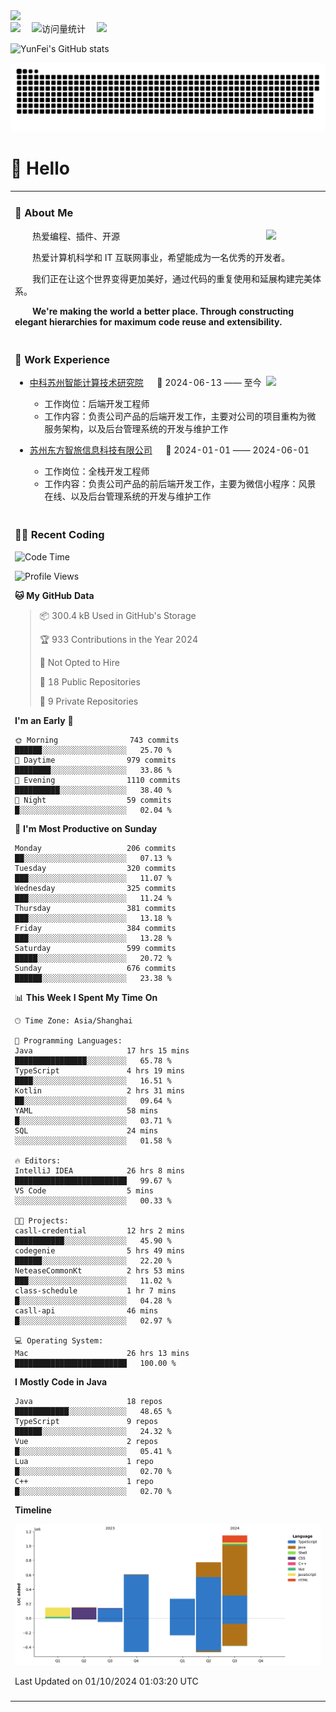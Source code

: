   <!-- dynamic typing effect 动态打字效果 -->
  <div>
    <a href="http://yunfei.plus">
      <img src="https://readme-typing-svg.demolab.com?font=Fira+Code&pause=1000&width=435&lines=console.log(%22Hello%2C%20World%22);祝您今天愉快!&center=true&size=27" />
    </a>
  </div>

  <div>
    <a href="http://yunfei.plus/"><img src="https://img.shields.io/badge/Website-博客-8c36db" /></a>&emsp;
    <!-- visitor -->
    <img src="https://komarev.com/ghpvc/?username=yunfeidog&label=Views&color=orange&style=flat" alt="访问量统计" />&emsp;
    <!-- wakatime -->    
    <a href="https://wakatime.com/@yunfeidog"><img src="https://wakatime.com/badge/user/42d0678c-368b-448b-9a77-5d21c5b55352.svg" /></a>
  </div>

![YunFei's GitHub stats](https://github-readme-stats.vercel.app/api?username=yunfeidog)

![snake](./dist/github-contribution-grid-snake.svg)

#  🙋 Hello

<table>


<tr><td>

### 🤺 About Me

<img align="right" width="88" src="https://cdn.jsdelivr.net/gh/yunfeidog/yunfeidog/assets/images/jobs.png" />

<p>&emsp;&emsp;热爱编程、插件、开源</p>
<p>&emsp;&emsp;热爱计算机科学和 IT 互联网事业，希望能成为一名优秀的开发者。</p>
<p>&emsp;&emsp;我们正在让这个世界变得更加美好，通过代码的重复使用和延展构建完美体系。</p>
<p>&emsp;&emsp;<strong>We're making the world a better place. Through constructing elegant hierarchies for maximum code reuse and extensibility.</strong></p>

</td></tr> 

<tr><td>

### 🏢 Work Experience

<img align="right" width="88" src="https://cdn.jsdelivr.net/gh/yunfeidog/yunfeidog/assets/images/yuanze.png" />

- [中科苏州智能计算技术研究院](http://iict.ac.cn/sy) &emsp; 📌 2024-06-13 —— 至今

  - 工作岗位：后端开发工程师
  - 工作内容：负责公司产品的后端开发工作，主要对公司的项目重构为微服务架构，以及后台管理系统的开发与维护工作

- [苏州东方智旅信息科技有限公司](http://www.leyoobao.com/) &emsp; 📌 2024-01-01 —— 2024-06-01

    - 工作岗位：全栈开发工程师
    - 工作内容：负责公司产品的前后端开发工作，主要为微信小程序：风景在线、以及后台管理系统的开发与维护工作


</td></tr>

<tr><td>

### 👩‍💻 Recent Coding
<!--START_SECTION:waka-->
![Code Time](http://img.shields.io/badge/Code%20Time-1%2C813%20hrs%2053%20mins-blue)

![Profile Views](http://img.shields.io/badge/Profile%20Views-0-blue)

**🐱 My GitHub Data** 

> 📦 300.4 kB Used in GitHub's Storage 
 > 
> 🏆 933 Contributions in the Year 2024
 > 
> 🚫 Not Opted to Hire
 > 
> 📜 18 Public Repositories 
 > 
> 🔑 9 Private Repositories 
 > 
**I'm an Early 🐤** 

```text
🌞 Morning                743 commits         ██████░░░░░░░░░░░░░░░░░░░   25.70 % 
🌆 Daytime                979 commits         ████████░░░░░░░░░░░░░░░░░   33.86 % 
🌃 Evening                1110 commits        ██████████░░░░░░░░░░░░░░░   38.40 % 
🌙 Night                  59 commits          █░░░░░░░░░░░░░░░░░░░░░░░░   02.04 % 
```
📅 **I'm Most Productive on Sunday** 

```text
Monday                   206 commits         ██░░░░░░░░░░░░░░░░░░░░░░░   07.13 % 
Tuesday                  320 commits         ███░░░░░░░░░░░░░░░░░░░░░░   11.07 % 
Wednesday                325 commits         ███░░░░░░░░░░░░░░░░░░░░░░   11.24 % 
Thursday                 381 commits         ███░░░░░░░░░░░░░░░░░░░░░░   13.18 % 
Friday                   384 commits         ███░░░░░░░░░░░░░░░░░░░░░░   13.28 % 
Saturday                 599 commits         █████░░░░░░░░░░░░░░░░░░░░   20.72 % 
Sunday                   676 commits         ██████░░░░░░░░░░░░░░░░░░░   23.38 % 
```


📊 **This Week I Spent My Time On** 

```text
🕑︎ Time Zone: Asia/Shanghai

💬 Programming Languages: 
Java                     17 hrs 15 mins      ████████████████░░░░░░░░░   65.78 % 
TypeScript               4 hrs 19 mins       ████░░░░░░░░░░░░░░░░░░░░░   16.51 % 
Kotlin                   2 hrs 31 mins       ██░░░░░░░░░░░░░░░░░░░░░░░   09.64 % 
YAML                     58 mins             █░░░░░░░░░░░░░░░░░░░░░░░░   03.71 % 
SQL                      24 mins             ░░░░░░░░░░░░░░░░░░░░░░░░░   01.58 % 

🔥 Editors: 
IntelliJ IDEA            26 hrs 8 mins       █████████████████████████   99.67 % 
VS Code                  5 mins              ░░░░░░░░░░░░░░░░░░░░░░░░░   00.33 % 

🐱‍💻 Projects: 
casll-credential         12 hrs 2 mins       ███████████░░░░░░░░░░░░░░   45.90 % 
codegenie                5 hrs 49 mins       ██████░░░░░░░░░░░░░░░░░░░   22.20 % 
NeteaseCommonKt          2 hrs 53 mins       ███░░░░░░░░░░░░░░░░░░░░░░   11.02 % 
class-schedule           1 hr 7 mins         █░░░░░░░░░░░░░░░░░░░░░░░░   04.28 % 
casll-api                46 mins             █░░░░░░░░░░░░░░░░░░░░░░░░   02.97 % 

💻 Operating System: 
Mac                      26 hrs 13 mins      █████████████████████████   100.00 % 
```

**I Mostly Code in Java** 

```text
Java                     18 repos            ████████████░░░░░░░░░░░░░   48.65 % 
TypeScript               9 repos             ██████░░░░░░░░░░░░░░░░░░░   24.32 % 
Vue                      2 repos             █░░░░░░░░░░░░░░░░░░░░░░░░   05.41 % 
Lua                      1 repo              █░░░░░░░░░░░░░░░░░░░░░░░░   02.70 % 
C++                      1 repo              █░░░░░░░░░░░░░░░░░░░░░░░░   02.70 % 
```



**Timeline**

![Lines of Code chart](https://raw.githubusercontent.com/yunfeidog/yunfeidog/main/assets/bar_graph.png)


 Last Updated on 01/10/2024 01:03:20 UTC
<!--END_SECTION:waka-->

</td></tr>




<tr><td>

